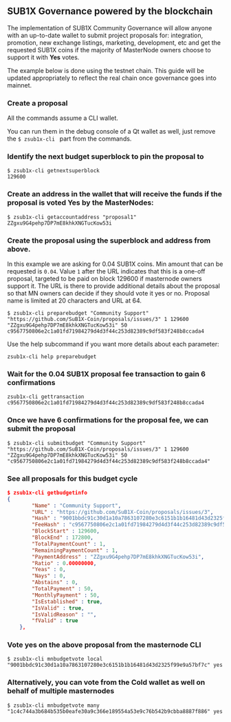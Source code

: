 ## SUB1X Governance powered by the blockchain

The implementation of SUB1X Community Governance will allow anyone with an up-to-date wallet to submit project proposals for: integration, promotion, new exchange listings, marketing, development, etc and get the requested SUB1X coins if the majority of MasterNode owners choose to support it with **Yes** votes.

The example below is done using the testnet chain. This guide will be updated appropriately to reflect the real chain once governance goes into mainnet. 

### Create a proposal

All the commands assume a CLI wallet.

You can run them in the debug console of a Qt wallet as well, just remove the `$ zsub1x-cli ` part from the commands.

### Identify the next budget superblock to pin the proposal to

```
$ zsub1x-cli getnextsuperblock
129600
```

### Create an address in the wallet that will receive the funds if the proposal is voted Yes by the MasterNodes:
```
$ zsub1x-cli getaccountaddress "proposal1"
ZZgxu9G4pehp7DP7mE8khkXNGTucKow53i
```

### Create the proposal using the superblock and address from above. 

In this example we are asking for 0.04 SUB1X coins. Min amount that can be requested is `0.04`. Value `1` after the URL indicates that this is a one-off proposal, targeted to be paid on block 129600 if masternode owners support it.
The URL is there to provide additional details about the proposal so that MN owners can decide if they should vote it yes or no.
Proposal name is limited at 20 characters and URL at 64.
```
$ zsub1x-cli preparebudget "Community Support" "https://github.com/SuB1X-Coin/proposals/issues/3" 1 129600 "ZZgxu9G4pehp7DP7mE8khkXNGTucKow53i" 50
c9567750806e2c1a01fd71984279d4d3f44c253d82389c9df583f248b8ccada4
```

Use the help subcommand if you want more details about each parameter:
```
zsub1x-cli help preparebudget
```

### Wait for the 0.04 SUB1X proposal fee transaction to gain 6 confirmations
```
zsub1x-cli gettransaction c9567750806e2c1a01fd71984279d4d3f44c253d82389c9df583f248b8ccada4

```

### Once we have 6 confirmations for the proposal fee, we can submit the proposal
```
$ zsub1x-cli submitbudget "Community Support" "https://github.com/SuB1X-Coin/proposals/issues/3" 1 129600 "ZZgxu9G4pehp7DP7mE8khkXNGTucKow53i" 50 "c9567750806e2c1a01fd71984279d4d3f44c253d82389c9df583f248b8ccada4"
```

### See all proposals for this budget cycle
```json
$ zsub1x-cli getbudgetinfo
{
        "Name" : "Community Support",
        "URL" : "https://github.com/SuB1X-Coin/proposals/issues/3",
        "Hash" : "9001bbdc91c30d1a10a7863107280e3c6151b1b16481d43d2325f99e9a57bf7c",
        "FeeHash" : "c9567750806e2c1a01fd71984279d4d3f44c253d82389c9df583f248b8ccada4",
        "BlockStart" : 129600,
        "BlockEnd" : 172800,
        "TotalPaymentCount" : 1,
        "RemainingPaymentCount" : 1,
        "PaymentAddress" : "ZZgxu9G4pehp7DP7mE8khkXNGTucKow53i",
        "Ratio" : 0.00000000,
        "Yeas" : 0,
        "Nays" : 0,
        "Abstains" : 0,
        "TotalPayment" : 50,
        "MonthlyPayment" : 50,
        "IsEstablished" : true,
        "IsValid" : true,
        "IsValidReason" : "",
        "fValid" : true
    },

```

### Vote yes on the above proposal from the masternode CLI
```
$ zsub1x-cli mnbudgetvote local "9001bbdc91c30d1a10a7863107280e3c6151b1b16481d43d2325f99e9a57bf7c" yes
```

### Alternatively, you can vote from the Cold wallet as well on behalf of multiple masternodes
```
$ zsub1x-cli mnbudgetvote many "1c4c744a3b684b535b0eafe30a9c366e189554a53e9c76b542b9cbba8887f886" yes
```

